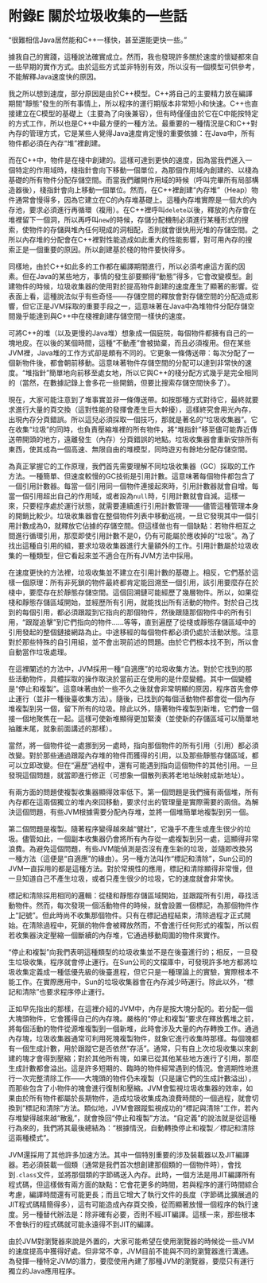 # 附錄E 關於垃圾收集的一些話


“很難相信Java居然能和C++一樣快，甚至還能更快一些。”

據我自己的實踐，這種說法確實成立。然而，我也發現許多關於速度的懷疑都來自一些早期的實作方式。由於這些方式並非特別有效，所以沒有一個模型可供參考，不能解釋Java速度快的原因。

我之所以想到速度，部分原因是由於C++模型。C++將自己的主要精力放在編譯期間“靜態”發生的所有事情上，所以程序的運行期版本非常短小和快速。C++也直接建立在C模型的基礎上（主要為了向後兼容），但有時僅僅由於它在C中能按特定的方式工作，所以也是C++中最方便的一種方法。最重要的一種情況是C和C++對內存的管理方式，它是某些人覺得Java速度肯定慢的重要依據：在Java中，所有物件都必須在內存“堆”裡創建。

而在C++中，物件是在棧中創建的。這樣可達到更快的速度，因為當我們進入一個特定的作用域時，棧指針會向下移動一個單位，為那個作用域內創建的、以棧為基礎的所有物件分配存儲空間。而當我們離開作用域的時候（呼叫完畢所有局部構造器後），棧指針會向上移動一個單位。然而，在C++裡創建“內存堆”（Heap）物件通常會慢得多，因為它建立在C的內存堆基礎上。這種內存堆實際是一個大的內存池，要求必須進行再循環（複用）。在C++裡呼叫`delete`以後，釋放的內存會在堆裡留下一個洞，所以再呼叫`new`的時候，存儲分配機制必須進行某種形式的搜索，使物件的存儲與堆內任何現成的洞相配，否則就會很快用光堆的存儲空間。之所以內存堆的分配會在C++裡對性能造成如此重大的性能影響，對可用內存的搜索正是一個重要的原因。所以創建基於棧的物件要快得多。

同樣地，由於C++如此多的工作都在編譯期間進行，所以必須考慮這方面的因素。但在Java的某些地方，事情的發生卻要顯得“動態”得多，它會改變模型。創建物件的時候，垃圾收集器的使用對於提高物件創建的速度產生了顯著的影響。從表面上看，這種說法似乎有些奇怪——存儲空間的釋放會對存儲空間的分配造成影響，但它正是JVM採取的重要手段之一，這意味著在Java中為堆物件分配存儲空間幾乎能達到與C++中在棧裡創建存儲空間一樣快的速度。

可將C++的堆（以及更慢的Java堆）想象成一個庭院，每個物件都擁有自己的一塊地皮。在以後的某個時間，這種“不動產”會被拋棄，而且必須複用。但在某些JVM裡，Java堆的工作方式卻是頗有不同的。它更象一條傳送帶：每次分配了一個新物件後，都會朝前移動。這意味著物件存儲空間的分配可以達到非常快的速度。“堆指針”簡單地向前移至處女地，所以它與C++的棧分配方式幾乎是完全相同的（當然，在數據記錄上會多花一些開銷，但要比搜索存儲空間快多了）。

現在，大家可能注意到了堆事實並非一條傳送帶。如按那種方式對待它，最終就要求進行大量的頁交換（這對性能的發揮會產生巨大幹擾），這樣終究會用光內存，出現內存分頁錯誤。所以這兒必須採取一個技巧，那就是著名的“垃圾收集器”。它在收集“垃圾”的同時，也負責壓縮堆裡的所有物件，將“堆指針”移至儘可能靠近傳送帶開頭的地方，遠離發生（內存）分頁錯誤的地點。垃圾收集器會重新安排所有東西，使其成為一個高速、無限自由的堆模型，同時遊刃有餘地分配存儲空間。

為真正掌握它的工作原理，我們首先需要理解不同垃圾收集器（GC）採取的工作方法。一種簡單、但速度較慢的GC技術是引用計數。這意味著每個物件都包含了一個引用計數器。每當一個引用同一個物件連接起來時，引用計數器就會自增。每當一個引用超出自己的作用域，或者設為`null`時，引用計數就會自減。這樣一來，只要程序處於運行狀態，就需要連續進行引用計數管理——儘管這種管理本身的開銷比較少。垃圾收集器會在整個物件列表中移動巡視，一旦它發現其中一個引用計數成為0，就釋放它佔據的存儲空間。但這樣做也有一個缺點：若物件相互之間進行循環引用，那麼即使引用計數不是0，仍有可能屬於應收掉的“垃圾”。為了找出這種自引用的組，要求垃圾收集器進行大量額外的工作。引用計數屬於垃圾收集的一種類型，但它看起來並不適合在所有JVM方法中採用。

在速度更快的方法裡，垃圾收集並不建立在引用計數的基礎上。相反，它們基於這樣一個原理：所有非死鎖的物件最終都肯定能回溯至一個引用，該引用要麼存在於棧中，要麼存在於靜態存儲空間。這個回溯鏈可能經歷了幾層物件。所以，如果從棧和靜態存儲區域開始，並經歷所有引用，就能找出所有活動的物件。對於自己找到的每個引用，都必須跟蹤到它指向的那個物件，然後跟隨那個物件中的所有引用，“跟蹤追擊”到它們指向的物件……等等，直到遍歷了從棧或靜態存儲區域中的引用發起的整個鏈接網路為止。中途移經的每個物件都必須仍處於活動狀態。注意對於那些特殊的自引用組，並不會出現前述的問題。由於它們根本找不到，所以會自動當作垃圾處理。

在這裡闡述的方法中，JVM採用一種“自適應”的垃圾收集方法。對於它找到的那些活動物件，具體採取的操作取決於當前正在使用的是什麼變體。其中一個變體是“停止和複製”。這意味著由於一些不久之後就會非常明顯的原因，程序首先會停止運行（並非一種後臺收集方法）。隨後，已找到的每個活動物件都會從一個內存堆複製到另一個，留下所有的垃圾。除此以外，隨著物件複製到新堆，它們會一個接一個地聚焦在一起。這樣可使新堆顯得更加緊湊（並使新的存儲區域可以簡單地抽離末尾，就象前面講述的那樣）。

當然，將一個物件從一處挪到另一處時，指向那個物件的所有引用（引用）都必須改變。對於那些通過跟蹤內存堆的物件而獲得的引用，以及那些靜態存儲區域，都可以立即改變。但在“遍歷”過程中，還有可能遇到指向這個物件的其他引用。一旦發現這個問題，就當即進行修正（可想象一個散列表將老地址映射成新地址）。

有兩方面的問題使複製收集器顯得效率低下。第一個問題是我們擁有兩個堆，所有內存都在這兩個獨立的堆內來回移動，要求付出的管理量是實際需要的兩倍。為解決這個問題，有些JVM根據需要分配內存堆，並將一個堆簡單地複製到另一個。

第二個問題是複製。隨著程序變得越來越“健壯”，它幾乎不產生或產生很少的垃圾。儘管如此，一個副本收集器仍會將所有內存從一處複製到另一處，這顯得非常浪費。為避免這個問題，有些JVM能偵測是否沒有產生新的垃圾，並隨即改換另一種方法（這便是“自適應”的緣由）。另一種方法叫作“標記和清除”，Sun公司的JVM一直採用的都是這種方法。對於常規性的應用，標記和清除顯得非常慢，但一旦知道自己不產生垃圾，或者只產生很少的垃圾，它的速度就會非常快。

標記和清除採用相同的邏輯：從棧和靜態存儲區域開始，並跟蹤所有引用，尋找活動物件。然而，每次發現一個活動物件的時候，就會設置一個標記，為那個物件作上“記號”。但此時尚不收集那個物件。只有在標記過程結束，清除過程才正式開始。在清除過程中，死鎖的物件會被釋放然而，不會進行任何形式的複製，所以假若收集器決定壓縮一個斷續的內存堆，它通過移動周圍的物件來實作。

“停止和複製”向我們表明這種類型的垃圾收集並不是在後臺進行的；相反，一旦發生垃圾收集，程序就會停止運行。在Sun公司的文檔庫中，可發現許多地方都將垃圾收集定義成一種低優先級的後臺進程，但它只是一種理論上的實驗，實際根本不能工作。在實際應用中，Sun的垃圾收集器會在內存減少時運行。除此以外，“標記和清除”也要求程序停止運行。

正如早先指出的那樣，在這裡介紹的JVM中，內存是按大塊分配的。若分配一個大塊頭物件，它會獲得自己的內存塊。嚴格的“停止和複製”要求在釋放舊堆之前，將每個活動的物件從源堆複製到一個新堆，此時會涉及大量的內存轉換工作。通過內存塊，垃圾收集器通常可利用死塊複製物件，就象它進行收集時那樣。每個塊都有一個生成計數，用於跟蹤它是否依然“存活”。通常，只有自上次垃圾收集以來創建的塊才會得到壓縮；對於其他所有塊，如果已從其他某些地方進行了引用，那麼生成計數都會溢出。這是許多短期的、臨時的物件經常遇到的情況。會週期性地進行一次完整清除工作——大塊頭的物件仍未複製（只是讓它們的生成計數溢出），而那些包含了小物件的塊會進行復制和壓縮。JVM會監視垃圾收集器的效率，如果由於所有物件都屬於長期物件，造成垃圾收集成為浪費時間的一個過程，就會切換到“標記和清除”方法。類似地，JVM會跟蹤監視成功的“標記與清除”工作，若內存堆變得越來越“散亂”，就會換回“停止和複製”方法。“自定義”的說法就是從這種行為來的，我們將其最後總結為：“根據情況，自動轉換停止和複製／標記和清除這兩種模式”。

JVM還採用了其他許多加速方法。其中一個特別重要的涉及裝載器以及JIT編譯器。若必須裝載一個類（通常是我們首次想創建那個類的一個物件時），會找到`.class`文件，並將那個類的字節碼送入內存。此時，一個方法是用JIT編譯所有程式碼，但這樣做有兩方面的缺點：它會花更多的時間，若與程序的運行時間綜合考慮，編譯時間還有可能更長；而且它增大了執行文件的長度（字節碼比擴展過的JIT程式碼精簡得多），這有可能造成內存頁交換，從而顯著放慢一個程序的執行速度。另一種替代辦法是：除非確有必要，否則不經JIT編譯。這樣一來，那些根本不會執行的程式碼就可能永遠得不到JIT的編譯。

由於JVM對瀏覽器來說是外置的，大家可能希望在使用瀏覽器的時候從一些JVM的速度提高中獲得好處。但非常不幸，JVM目前不能與不同的瀏覽器進行溝通。為發揮一種特定JVM的潛力，要麼使用內建了那種JVM的瀏覽器，要麼只有運行獨立的Java應用程序。
